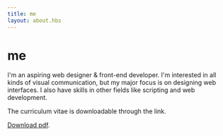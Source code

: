 ```yaml
---
title: me
layout: about.hbs
---
```


# me

I'm an aspiring web designer & front-end developer. I'm interested in all kinds of visual communication, but my major focus is on designing web interfaces. I also have skills in other fields like scripting and web development.

The curriculum vitae is downloadable through the link.

<a href="assets/cv/CV-Andreas-johan-virkus.pdf">Download pdf</a>.
